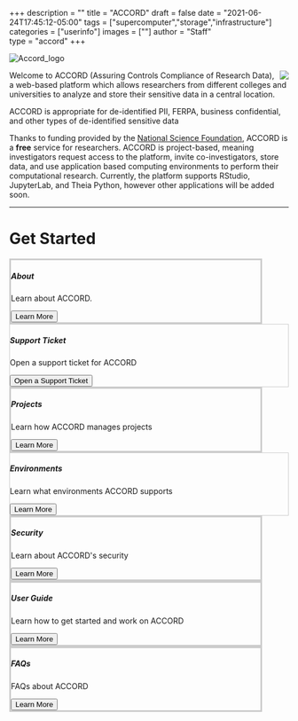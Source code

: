 +++
description = ""
title = "ACCORD"
draft = false
date = "2021-06-24T17:45:12-05:00"
tags = ["supercomputer","storage","infrastructure"]
categories = ["userinfo"]
images = [""]
author = "Staff"  
type = "accord"
+++

![Accord_logo](/images/accord/ACCORD_logo.png)

<img src="/images/accord/accord_demo.png" style="float:right;" class="project-inset" />

Welcome to ACCORD (Assuring Controls Compliance of Research Data), a web-based platform which allows researchers from different colleges and universities to analyze and store their sensitive data in a central location. 

ACCORD is appropriate for de-identified PII, FERPA, business confidential, and other types of de-identified sensitive data

Thanks to funding provided by the [National Science Foundation](https://www.nsf.gov/awardsearch/showAward?AWD_ID=1919667), ACCORD is a **free** service for researchers. ACCORD is project-based, meaning investigators request access to the platform, invite co-investigators, store data, and use application based computing environments to perform their computational research. Currently, the platform supports RStudio, JupyterLab, and Theia Python, however other applications will be added soon. 

- - -

# Get Started

<div class="card-group">
  <div class="card image-shadow col-md-5 p-3 mb-5 rounded" style="margin-right:3rem;border:solid 3px #ccc;">
    <div class="card-body">
      <h5 class="card-title">About</h5>
      <p class="card-text">Learn about ACCORD.</p>
      <a href="/userinfo/accord/about/"><button class="btn btn-warning">Learn More</button></a>
    </div>
  </div>
  <div class="card image-shadow col-md-5 p-3 mb-5 bg-white rounded" style="border:solid 1px #ccc;"">
    <div class="card-body">
      <h5 class="card-title">Support Ticket</h5>
      <p class="card-text">Open a support ticket for ACCORD</p>
      <a href="/form/accord/"><button class="btn btn-success">Open a Support Ticket</button></a>
    </div>
  </div>
</div>

<div class="card-group">
  <div class="card image-shadow col-md-5 p-3 mb-5 rounded" style="margin-right:3rem;border:solid 3px #ccc;">
    <div class="card-body">
      <h5 class="card-title">Projects</h5>
      <p class="card-text">Learn how ACCORD manages projects</p>
      <a href="/userinfo/accord/projects/"><button class="btn btn-warning">Learn More</button></a>
    </div>
  </div>
  <div class="card image-shadow col-md-5 p-3 mb-5 bg-white rounded" style="border:solid 1px #ccc;"">
    <div class="card-body">
      <h5 class="card-title">Environments</h5>
      <p class="card-text">Learn what environments ACCORD supports</p>
      <a href="/userinfo/accord/environments/"><button class="btn btn-warning">Learn More</button></a>
    </div>
  </div>
</div>

<div class="card-group">
  <div class="card image-shadow col-md-5 p-3 mb-5 rounded" style="margin-right:3rem;border:solid 3px #ccc;">
    <div class="card-body">
      <h5 class="card-title">Security</h5>
      <p class="card-text">Learn about ACCORD's security</p>
      <a href="/userinfo/accord/security/"><button class="btn btn-warning">Learn More</button></a>
    </div>
  </div>
  <div class="card image-shadow col-md-5 p-3 mb-5 rounded" style="margin-right:3rem;border:solid 3px #ccc;">
    <div class="card-body">
      <h5 class="card-title">User Guide</h5>
      <p class="card-text">Learn how to get started and work on ACCORD</p>
      <a href="/userinfo/accord/userguide/"><button class="btn btn-warning">Learn More</button></a>
    </div>
  </div>
</div>

<div class="card-group">
  <div class="card image-shadow col-md-5 p-3 mb-5 rounded" style="margin-right:3rem;border:solid 3px #ccc;">
    <div class="card-body">
      <h5 class="card-title">FAQs</h5>
      <p class="card-text">FAQs about ACCORD</p>
      <a href="/userinfo/accord/faq/"><button class="btn btn-warning">Learn More</button></a>
    </div>
  </div>
</div>




